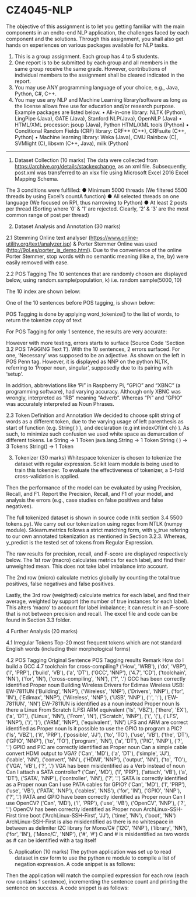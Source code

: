 # CZ4045-NLP
The objective of this assignment is to let you getting familiar with the main components in an endto-end NLP application, the challenges faced by each component and the solutions. Through this assignment, you shall also get hands on experiences on various packages available for NLP tasks.


1. This is a group assignment. Each group has 4 to 5 students.
2. One report is to be submitted by each group and all members in the same group receive the
same grade. However, contributions of individual members to the assignment shall be
cleared indicated in the report.
3. You may use ANY programming language of your choice, e.g., Java, Python, C#, C++.
4. You may use any NLP and Machine Learning library/software as long as the license allows
free use for education and/or research purpose. Example packages are listed below.
• All-in-one library: NLTK (Python), LingPipe (Java), GATE (Java), Stanford NLP(Java),
OpenNLP (Java)
• HTML/XML processor: jsoup (Java), Python HTML/XML tools (Python)
• Conditional Random Fields (CRF) library: CRF++ (C++), CRFsuite (C++, Python)
• Machine learning library: Weka (Java), CMU Rainbow (C), SVMlight (C), libsvm (C++,
Java), milk (Python)



-----------------------------------------------------------------------------------------------------------------------------------




1. Dataset Collection (10 marks)
The data were collected from https://archive.org/details/stackexchange, as an xml file. Subsequently, post.xml was transferred to an xlsx file using Microsoft Excel 2016 Excel Mapping Schema. 

The 3 conditions were fulfilled:
●	Minimum 5000 threads (We filtered 5500 threads by using Excel’s countA function)
●	All selected threads on one language (We focused on RPI, thus narrowing to Python)
●	At least 2 posts per thread (Sorting where ‘0’ & ‘1’ are rejected. Clearly, ‘2’ & ‘3’ are the most common range of post per thread)

 2. Dataset Analysis and Annotation (30 marks)

2.1 Stemming
Online text analyser (https://www.online-utility.org/text/analyzer.jsp) & Porter Stemmer Online was used (http://9ol.es/porter_js_demo.html).  Due to the convenience of the online Porter Stemmer, stop words with no semantic meaning (like a, the, by) were easily removed with ease.



2.2 POS Tagging 
The 10 sentences that are randomly chosen are displayed below, using random.sample(population, k) i.e. random sample(5000, 10)
 

The 10 index are shown below:
 

One of the 10 sentences before POS tagging, is shown below:
 

POS Tagging is done by applying word_tokenize() to the list of words, to return the tokenize copy of text 
 

For POS Tagging for only 1 sentence, the results are very accurate:
 

 
However with more testing, errors starts to surface (Source Code ‘Section 3.2 POS TAGGING Text 1’). With the 10 sentences, 2 errors surfaced. For one, ‘Necessary’ was supposed to be an adjective. As shown on the left in POS Penn tag.
However, it is displayed as NNP on the python NLTK, referring to ‘Proper noun, singular’, supposedly due to its pairing with ‘setup’. 

In addition, abbreviations like ‘Pi” in Raspberry Pi, “GPIO” and “XBNC” (a programming software), had varying accuracy. Although only XBNC was wrongly, interpreted as “RB” meaning “Adverb”. Whereas “Pi” and “GPIO” was accurately interpreted as Noun Phrases.
  



2.3 Token Definition and Annotation
We decided to choose split string of words as a different token, due to the varying usage of left parenthesis as start of function (e.g. String( ) ), and declaration (e.g int indexOf(int ch) ). As such, to minimize such confusion we used white space as demarcation of different tokens.
I.e	String                 -> 1 Token
	java.lang.String  -> 1 Token
	String ( )             -> 3 Tokens
	String()               -> 1 Token

3. Tokenizer (30 marks)
Whitespace tokenizer is chosen to tokenize the dataset with regular expression. Scikit learn module is being used to train this tokenizer. To evaluate the effectiveness of tokenizer, a 5-fold cross-validation is applied. 
 
Then the performance of the model can be evaluated by using Precision, Recall, and F1. Report the Precision, Recall, and F1 of your model, and analysis the errors (e.g., case studies on false positives and false negatives).

The full tokenized dataset is shown in source code (nltk section 3.4 5500 tokens.py). We carry out our tokenization using regex from NTLK (numpy module). Sklearn.metrics follows a strict matching form, with y_true refering to our own annotated tokenization as mentioned in Section 3.2.3. Whereas, y_predict is the tested set of tokens from Regular Expression.
 

The raw results for precision, recall, and F-score are displayed respectively below. The 1st row (macro) calculates metrics for each label, and find their unweighted mean. This does not take label imbalance into account. 

The 2nd row (micro) calculate metrics globally by counting the total true positives, false negatives and false positives. 

Lastly, the 3rd row (weighted) calculate metrics for each label, and find their average, weighted by support (the number of true instances for each label). This alters ‘macro’ to account for label imbalance; it can result in an F-score that is not between precision and recall. The excel file and code can be found in Section 3.3 folder.

 

4 Further Analysis (20 marks)

4.1 Irregular Tokens 
Top-20 most frequent tokens which are not standard English words (including their morphological forms)
 

4.2 POS Tagging 
Original Sentence	POS Tagging results	Remark
How do I build a GCC 4.7 toolchain for cross-compiling?	('How', 'WRB'), ('do', 'VBP'), ('I', 'PRP'), ('build', 'VB'), ('a', 'DT'), ('GCC', 'NNP'), ('4.7', 'CD'), ('toolchain', 'NN'), ('for', 'IN'), ('cross-compiling', 'NN'), ('?', '.')	GCC has been correctly identified Proper noun
Building Wireless Drivers for Edimax Wireless USB: EW-7811UN	('Building', 'NNP'), ('Wireless', 'NNP'), ('Drivers', 'NNP'), ('for', 'IN'), ('Edimax', 'NNP'), ('Wireless', 'NNP'), ('USB', 'NNP'), (':', ':'), ('EW-7811UN', 'NN')	EW-7811UN is identified as a noun instead Proper noun
Is there a Linux From Scratch (LFS) ARM equivalent	('Is', 'VBZ'), ('there', 'EX'), ('a', 'DT'), ('Linux', 'NN'), ('From', 'IN'), ('Scratch', 'NNP'), ('(', '('), ('LFS', 'NNP'), (')', ')'), ('ARM', 'NNP'), ('equivalent', 'NN')	LFS and ARM are correct identified as Proper noun
Is it possible to use the GPIO to program a PIC?	('Is', 'VBZ'), ('it', 'PRP'), ('possible', 'JJ'), ('to', 'TO'), ('use', 'VB'), ('the', 'DT'), ('GPIO', 'NNP'), ('to', 'TO'), ('program', 'NN'), ('a', 'DT'), ('PIC', 'NNP'), ('?', '.')	GPIO and PIC are correctly identified as Proper noun
Can a simple cable convert HDMI output to VGA?	('Can', 'MD'), ('a', 'DT'), ('simple', 'JJ'), ('cable', 'NN'), ('convert', 'NN'), ('HDMI', 'NNP'), ('output', 'NN'), ('to', 'TO'), ('VGA', 'VB'), ('?', '.')	VGA has been misidentified as a Verb instead of noun
Can I attach a SATA controller?	('Can', 'MD'), ('I', 'PRP'), ('attach', 'VB'), ('a', 'DT'), ('SATA', 'NNP'), ('controller', 'NN'), ('?', '.')	SATA is correctly identified as a Proper noun
Can I use PATA cables for GPIO?	('Can', 'MD'), ('I', 'PRP'), ('use', 'VB'), ('PATA', 'NNP'), ('cables', 'NNS'), ('for', 'IN'), ('GPIO', 'NNP'), ('?', '.')	PATA and GPIO have been correctly identified as Proper noun
Can I use OpenCV?	('Can', 'MD'), ('I', 'PRP'), ('use', 'VB'), ('OpenCV', 'NNP'), ('?', '.')	OpenCV has been correctly identified as Proper noun
ArchLinux-SSH-First time boot	('ArchLinux-SSH-First', 'JJ'), ('time', 'NN'), ('boot', 'NN')	ArchLinux-SSH-First is also misidentified as there is no whitespace in between as delimiter
I2C library for Mono/C#	('I2C', 'NNP'), ('library', 'NN'), ('for', 'IN'), ('Mono/C', 'NNP'), ('#', '#')	C and # is misidentified as two words as # can be identified with a tag itself


5. Application (10 marks)
The python application was set up to read dataset in csv form to use the python re module to compile a list of negation expression.  A code snippet is as follows:

 

Then the application will match the compiled expression for each row (each row contains 1 sentence), incrementing the sentence count and printing the sentence on success. A code snippet is as follows:

 

